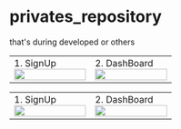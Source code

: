 # privates_repository
that's during developed or others

 <table style='border:none;width:100%'>
  <td style='width:50%;'>
    1. SignUp
   <img style='width:100%;' src='Screenshot_20230516-152056.png'>
  </td>
  <td style='width:50%;'>
    2. DashBoard
   <img style='width:100%;' src='Screenshot_20230516-152705.png'>
  </td>
</table>
 <table style='border:none;width:100%'>
  <td style='width:50%;'>
    1. SignUp
   <img style='width:100%;' src='Screenshot_20230516-152720.png'>
  </td>
  <td style='width:50%;'>
    2. DashBoard
   <img style='width:100%;' src='Screenshot_20230516-152705.png'>
  </td>
</table>
